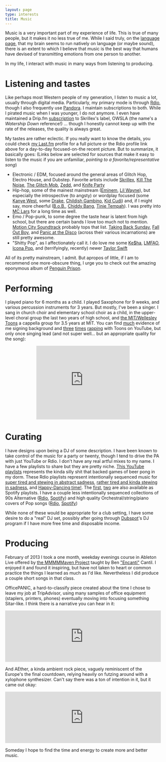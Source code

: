 ```yaml
---
layout: page
type: interests
title: Music
---
```


Music is a very important part of my experience of life. This is true of many people, but it makes it no less true of me. While I said truly, on the [language page](/language), that my brain seems to run natively on language (or maybe sound), there is an extent to which I believe that music is the best way that humans have devised of transmitting emotions from one person to another.

In my life, I interact with music in many ways from listening to producing.

# Listening and tastes
Like perhaps most Western people of my generation, I listen to music a lot, usually through digital media. Particularly, my primary mode is through [Rdio](http://www.rdio.com/people/donaldguy/), though I also frequently use [Pandora](http://www.pandora.com/profile/fawkes1). I maintain subscriptions to both. While I pirated music when I was younger, I do not anymore. I even have maintained a Drip.fm [subscription](https://drip.fm/owsla/) to Skrillex's label, OWSLA (the name's a _Watership Down_ reference!) ... though I honestly cannot keep up with the rate of the releases, the quality is always great.

My tastes are rather eclectic. If you really want to know the details, you could check [my Last.fm](http://www.last.fm/user/donaldguy) profile for a full picture or the Rdio profile link above for a day-to-day focused-on-the recent picture. But to summarize, it basically goes:
(Links below are selected for sources that make it easy to listen to the music if you are unfamiliar, *pointing to a favorite/representative song*)

  * Electronic / EDM, focused around the general areas of Glitch Hop, Electro House, and Dubstep. Favorite artists include [Skrillex](https://soundcloud.com/skrillex/skrillex-bangarang-feat-sirah), [Kill The Noise](https://soundcloud.com/feedme/kill-the-noise-feed-me-thumbs), [The Glitch Mob](https://soundcloud.com/theglitchmob/bad-wings-drink-the-sea), [Zedd](https://soundcloud.com/zedd/spectrum), and [Knife Party](https://soundcloud.com/knifepartyinc/knife-party-internet-friends-1)
  * Hip-hop, some of the mainest mainstream ([Eminem](http://www.youtube.com/watch?v=RQ9_TKayu9s), [Lil Wayne](http://www.youtube.com/watch?v=c7tOAGY59uQ)), but especially the introspective (to angsty) or wordplay focused (some [Kanye West](http://www.youtube.com/watch?v=MYF7H_fpc-g), some [Drake](http://www.youtube.com/watch?v=TRLSQDCkcaA), [Childish Gambino](http://rapgenius.com/Childish-gambino-not-going-back-lyrics), [Kid Cudi](http://www.youtube.com/watch?v=7xzU9Qqdqww)) and, if I might say, more cheerful ([B.o.B.](http://rapgenius.com/Bob-the-kids-lyrics), [Chiddy Bang](https://soundcloud.com/chiddybang/mind-your-manners), [Tinie Tempah](http://www.youtube.com/watch?v=QzvGKas5RsU)). I was pretty into [MC Lars](https://soundcloud.com/mc-lars/mr-raven) for a long time as well.
  * Emo / Pop-punk, to some degree the taste hear is latent from high school, but there are certain bands I love too much not to mention. [Motion City Soundtrack](http://www.youtube.com/watch?v=YDodJuuSrr4) probably tops that list. [Taking Back Sunday](http://www.youtube.com/watch?v=_PBy3Lwi4Lo), [Fall Out Boy](http://www.youtube.com/watch?v=lwKzVd0VoMQ), and [Panic at the Disco](http://www.youtube.com/watch?v=HslvfK36c30) (across their various incarnations) are still pretty awesome.
  * "Shitty Pop", as I affectionately call it. I do love me some [Ke$ha](http://www.youtube.com/watch?v=BBxSSGYhF90), [LMFAO](http://www.youtube.com/watch?v=UA8rcLvS1BY), [Icona Pop](http://www.youtube.com/watch?v=r-jAEM-oEiQ), and (terrifyingly, recently) newer [Taylor Swift](http://www.youtube.com/watch?v=WcM14Al83Ls)

All of its pretty mainstream, I admit. But apropos of little, if I am to recommend one more-obscure thing, I urge you to check out the amazing eponymous album of [Penguin Prison](https://soundcloud.com/penguin-prison/golden-train).

# Performing

I played piano for 6 months as a child. I played Saxophone for 9 weeks, and various percussion instruments for 3 years. But mostly, I've been a singer. I sang in church choir and elementary school choir as a child, in the upper-level choral group the last two years of high school, and [the MIT/Wellesley Toons](http://toons.mit.edu) a cappella group for 3.5 years at MIT. You can find [much](http://www.youtube.com/user/MITWellesleyToons) evidence of me signing background and [three](http://www.youtube.com/watch?v=cXOINBOpXhk) [times](http://www.youtube.com/watch?v=j23yoUic3W0) [rapping](http://www.youtube.com/watch?v=_1w6fu0H-A0) with Toons on YouTube, but only once singing lead (and not super well... but an appropriate quality for the song):

<div style="margin: 0 20%; position: relative; padding-bottom: 41.25%; padding-top: 30px; height: 0; overflow: hidden; text-align: center;">
<iframe id="ytplayer" type="text/html" src="http://www.youtube.com/embed/m9YEwFPj39o" style="position: absolute; top: 0; left: 0; width: 100%; height: 100%;"frameborder="0"></iframe>
</div>

# Curating

I have designs upon being a DJ of some description. I have been known to take control of the music for a party or twenty, though I tend to drive the PA with just YouTube or Rdio. I don't have any real artful mixes to my name. I have a few playlists to share but they are pretty niche. [This YouTube playlists](http://www.youtube.com/playlist?list=PLXm20jM_lBmhxLN5pX4mqIWo4O1ofIEqN) represents the kinda silly shit that backed games of beer pong in my dorm. These Rdio playlists represent intentionally sequenced music for [super tired and stewing in abstract sadness](http://rd.io/x/QVl7WzMylzc/), [rather tired and kinda stewing in sadness](http://rd.io/x/QVl7WzME5PU/), and [Happy-Dancing time!](http://rd.io/x/QVl7WzMuHf0/). The [first](http://open.spotify.com/user/donald.guy/playlist/1QwCLX97XdhydKJk4Hqfzq), [two](http://open.spotify.com/user/donald.guy/playlist/7fglglg2fUTAm4to1v7VL9) are also available as Spotify playlists. I have a couple less intentionally sequenced collections of 90s Alternative ([Rdio](http://rd.io/x/QVl7WzNMwUI/), [Spotify](http://open.spotify.com/user/donald.guy/playlist/3tvzI8vuu29RRkm49hCiY6)) and high quality Orchestral/string/piano covers of Pop songs ([Rdio](http://www.rdio.com/people/donaldguy/playlists/541769/Classy_Covers_for_Classy_Occasions/), [Spotify](http://open.spotify.com/user/donald.guy/playlist/2ifwDfTMNPx05HRUTYjewC))

While none of these would be appropriate for a club setting, I have some desire to do a "real" DJ set, possibly after going through [Dubspot](http://www.dubspot.com/)'s DJ program if I have more free time and disposable income.

# Producing
February of 2013 I took a one month, weekday evenings course in Ableton Live offered by [the MMMMMaven Project](http://mmmmaven.com/) taught by Ben ["Encanti"](https://soundcloud.com/encanti/) Cantil. I enjoyed it and found it inspiring, but have not taken to heart or common practice the things I learned as much as I'd like. Nevertheless I did produce a couple short songs in that class.

OfficePANIC, a hard-to-classify piece created about the time I chose to leave my job at TripAdvisor, using many samples of office equipment (staplers, printers, phones) eventually moving into focusing something Sitar-like. I think there is a narrative you can hear in it:

<iframe width="100%" height="166" scrolling="no" frameborder="no" src="https://w.soundcloud.com/player/?url=https%3A//api.soundcloud.com/tracks/81441905&amp;color=ff5500&amp;auto_play=false&amp;hide_related=false&amp;show_artwork=false"></iframe>

And AEther, a kinda ambient rock piece, vaguely reminiscent of the Europe's the final countdown, relying heavily on futzing around with a xylophone synthesizer. Can't say there was a ton of intention in it, but it came out okay: 

<iframe width="100%" height="166" scrolling="no" frameborder="no" src="https://w.soundcloud.com/player/?url=https%3A//api.soundcloud.com/tracks/81441904&amp;color=ff5500&amp;auto_play=false&amp;hide_related=false&amp;show_artwork=false"></iframe>

Someday I hope to find the time and energy to create more and better music.